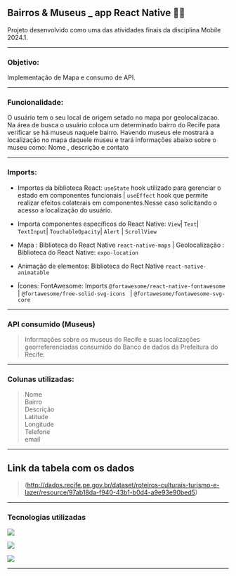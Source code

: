 ## Bairros & Museus _ app React Native 📃🤓

Projeto desenvolvido como uma das atividades finais da disciplina Mobile 2024.1. 
_________

### Objetivo:

Implementação de Mapa e consumo de API. 
__________
### Funcionalidade:
O usuário tem o seu local de origem setado no mapa por geolocalizacao. Na área de busca o usuário coloca um determinado bairro do Recife para verificar se há museus naquele bairro. Havendo museus ele mostrará a localização no mapa daquele museu e trará informações abaixo sobre o museu como: Nome , descrição e contato
_______________
### Imports:
* Importes da biblioteca React: `useState` hook utilizado para gerenciar o estado em componentes funcionais | `useEffect` hook que permite realizar efeitos colaterais em componentes.Nesse caso solicitando o acesso a localização do usuário.

* Importa componentes específicos do React Native: `View`| `Text`| `TextInput`| `TouchableOpacity`| `Alert` | `ScrollView`

* Mapa : Biblioteca do React Native `react-native-maps` |  Geolocalização : Biblioteca do React Native: `expo-location`

* Animação de elementos: Biblioteca do Rect Native `react-native-animatable`

* Ícones: FontAwesome: Imports `@fortawesome/react-native-fontawesome` |  `@fortawesome/free-solid-svg-icons ` | `@fortawesome/fontawesome-svg-core`

________________
### API consumido (Museus)
> Informações sobre os museus do Recife e suas localizações georreferenciadas consumido do Banco de dados da Prefeitura do Recife: 
____________________
### Colunas utilizadas:
> Nome <br>
> Bairro <br>
> Descrição  <br>
> Latitude  <br>
> Longitude  <br>
> Telefone  <br>
> email
___________
## Link da tabela com os dados 
> (http://dados.recife.pe.gov.br/dataset/roteiros-culturais-turismo-e-lazer/resource/97ab18da-f940-43b1-b0d4-a9e93e90bed5)



__________________
### Tecnologias utilizadas

<img src= 'https://img.shields.io/badge/react_native-%2320232a.svg?style=for-the-badge&logo=react&logoColor=%2361DAFB'> <br>

<img src=  'https://img.shields.io/badge/expo-1C1E24?style=for-the-badge&logo=expo&logoColor=#D04A37'><br>

<img src= 'https://img.shields.io/badge/Visual%20Studio%20Code-0078d7.svg?style=for-the-badge&logo=visual-studio-code&logoColor=white'>

_________________


